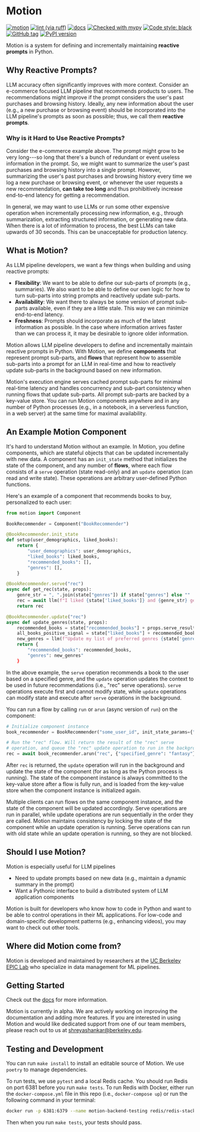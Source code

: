 # Motion

[![motion](https://github.com/dm4ml/motion/workflows/motion/badge.svg)](https://github.com/dm4ml/motion/actions?query=workflow:"motion")
[![lint (via ruff)](https://github.com/dm4ml/motion/workflows/lint/badge.svg)](https://github.com/dm4ml/motion/actions?query=workflow:"lint")
[![docs](https://github.com/dm4ml/motion/workflows/docs/badge.svg)](https://github.com/dm4ml/motion/actions?query=workflow:"docs")
[![Checked with mypy](http://www.mypy-lang.org/static/mypy_badge.svg)](http://mypy-lang.org/)
[![Code style: black](https://img.shields.io/badge/code%20style-black-000000.svg)](https://github.com/psf/black)
[![GitHub tag](https://img.shields.io/github/tag/dm4ml/motion?include_prereleases=&sort=semver&color=blue)](https://github.com/dm4ml/motion/releases/)
[![PyPI version](https://badge.fury.io/py/motion-python.svg?branch=main&kill_cache=1)](https://badge.fury.io/py/motion-python)

Motion is a system for defining and incrementally maintaining **reactive prompts** in Python.

## Why Reactive Prompts?

LLM accuracy often significantly improves with more context. Consider an e-commerce focused LLM pipeline that recommends products to users. The recommendations might improve if the prompt considers the user's past purchases and browsing history. Ideally, any new information about the user (e.g., a new purchase or browsing event) should be incorporated into the LLM pipeline's prompts as soon as possible; thus, we call them **reactive prompts**.

### Why is it Hard to Use Reactive Prompts?

Consider the e-commerce example above. The prompt might grow to be very long---so long that there's a bunch of redundant or event useless information in the prompt. So, we might want to summarize the user's past purchases and browsing history into a single prompt. However, summarizing the user's past purchases and browsing history every time we log a new purchase or browsing event, or whenever the user requests a new recommendation, **can take too long** and thus prohibitively increase end-to-end latency for getting a recommendation.

In general, we may want to use LLMs or run some other expensive operation when incrementally processing new information, e.g., through summarization, extracting structured information, or generating new data. When there is a lot of information to process, the best LLMs can take upwards of 30 seconds. This can be unacceptable for production latency.

## What is Motion?

As LLM pipeline developers, we want a few things when building and using reactive prompts:

- **Flexibility**: We want to be able to define our sub-parts of prompts (e.g., summaries). We also want to be able to define our own logic for how to turn sub-parts into string prompts and reactively update sub-parts.
- **Availability**: We want there to always be some version of prompt sub-parts available, even if they are a little stale. This way we can minimize end-to-end latency.
- **Freshness**: Prompts should incorporate as much of the latest information as possible. In the case where information arrives faster than we can process it, it may be desirable to ignore older information.

Motion allows LLM pipeline developers to define and incrementally maintain reactive prompts in Python. With Motion, we define **components** that represent prompt sub-parts, and **flows** that represent how to assemble sub-parts into a prompt for an LLM in real-time and how to reactively update sub-parts in the background based on new information.

Motion's execution engine serves cached prompt sub-parts for minimal real-time latency and handles concurrency and sub-part consistency when running flows that update sub-parts. All prompt sub-parts are backed by a key-value store. You can run Motion components anywhere and in any number of Python processes (e.g., in a notebook, in a serverless function, in a web server) at the same time for maximal availability.

## An Example Motion Component

It's hard to understand Motion without an example. In Motion, you define components, which are stateful objects that can be updated incrementally with new data. A component has an `init_state` method that initializes the state of the component, and any number of **flows**, where each flow consists of a `serve` operation (state read-only) and an `update` operation (can read and write state). These operations are arbitrary user-defined Python functions.

Here's an example of a component that recommends books to buy, personalized to each user:

```python
from motion import Component

BookRecommender = Component("BookRecommender")

@BookRecommender.init_state
def setup(user_demographics, liked_books):
    return {
        "user_demographics": user_demographics,
        "liked_books": liked_books,
        "recommended_books": [],
        "genres": [],
    }

@BookRecommender.serve("rec")
async def get_rec(state, props):
    genre_str = ", ".join(state["genres"]) if state["genres"] else ""
    rec = await llm(f"I liked {state['liked_books']} and {genre_str} genres. What book would you recommend me to read in the {props['specified_genre']} genre?")
    return rec

@BookRecommender.update("rec")
async def update_genres(state, props):
    recommended_books = state["recommended_books"] + props.serve_result
    all_books_positive_signal = state["liked_books"] + recommended_books
    new_genres = llm(f"Update my list of preferred genres {state['genres']} based on my book collection: {all_books_positive_signal}")
    return {
        "recommended_books": recommended_books,
        "genres": new_genres"
    }
```

In the above example, the `serve` operation recommends a book to the user based on a specified genre, and the `update` operation updates the context to be used in future recommendations (i.e., "rec" serve operations). `serve` operations execute first and cannot modify state, while `update` operations can modify state and execute after `serve` operations in the background.

You can run a flow by calling `run` or `arun` (async version of `run`) on the component:

```python
# Initialize component instance
book_recommender = BookRecommender("some_user_id", init_state_params={"user_demographics": "some_user_demographics", "liked_books": ["book1", "book2"]})

# Run the "rec" flow. Will return the result of the "rec" serve
# operation, and queue the "rec" update operation to run in the background.
rec = await book_recommender.arun("rec", {"specified_genre": "fantasy"})
```

After `rec` is returned, the `update` operation will run in the background and update the state of the component (for as long as the Python process is running). The state of the component instance is always committed to the key-value store after a flow is fully run, and is loaded from the key-value store when the component instance is initialized again.

Multiple clients can run flows on the same component instance, and the state of the component will be updated accordingly. Serve operations are run in parallel, while update operations are run sequentially in the order they are called. Motion maintains consistency by locking the state of the component while an update operation is running. Serve operations can run with old state while an update operation is running, so they are not blocked.

## Should I use Motion?

Motion is especially useful for LLM pipelines

- Need to update prompts based on new data (e.g., maintain a dynamic summary in the prompt)
- Want a Pythonic interface to build a distributed system of LLM application components

Motion is built for developers who know how to code in Python and want to be able to control operations in their ML applications. For low-code and domain-specific development patterns (e.g., enhancing videos), you may want to check out other tools.

## Where did Motion come from?

Motion is developed and maintained by researchers at the [UC Berkeley EPIC Lab](https://epic.berkeley.edu) who specialize in data management for ML pipelines.

## Getting Started

Check out the [docs](https://dm4ml.github.io/motion/) for more information.

Motion is currently in alpha. We are actively working on improving the documentation and adding more features. If you are interested in using Motion and would like dedicated support from one of our team members, please reach out to us at [shreyashankar@berkeley.edu](mailto:shreyashankar@berkeley.edu).

## Testing and Development

You can run `make install` to install an editable source of Motion. We use `poetry` to manage dependencies.

To run tests, we use `pytest` and a local Redis cache. You should run Redis on port 6381 before you run `make tests`. To run Redis with Docker, either run the `docker-compose.yml` file in this repo (i.e., `docker-compose up`) or run the following command in your terminal:

```bash
docker run -p 6381:6379 --name motion-backend-testing redis/redis-stack-server:latest
```

Then when you run `make tests`, your tests should pass.
